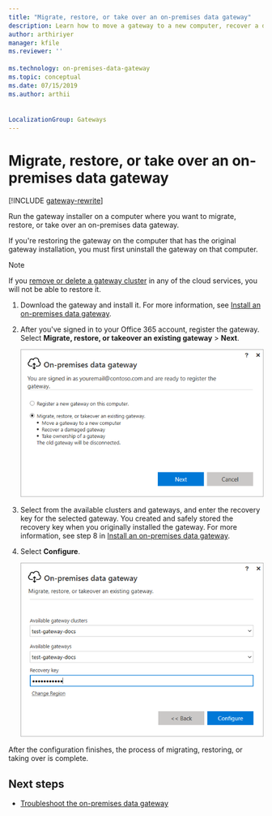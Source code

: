 ```yaml
---
title: "Migrate, restore, or take over an on-premises data gateway"
description: Learn how to move a gateway to a new computer, recover a damaged gateway, or take over ownership of a gateway.
author: arthiriyer
manager: kfile
ms.reviewer: ''

ms.technology: on-premises-data-gateway
ms.topic: conceptual
ms.date: 07/15/2019
ms.author: arthii


LocalizationGroup: Gateways
---
```


# Migrate, restore, or take over an on-premises data gateway

[!INCLUDE [gateway-rewrite](../includes/gateway-rewrite.md)]

Run the gateway installer on a computer where you want to migrate, restore, or take over an on-premises data gateway.

If you're restoring the gateway on the computer that has the original gateway installation, you must first uninstall the gateway on that computer.

> [!NOTE]
> If you [remove or delete a gateway cluster](service-gateway-manage.md#remove-or-delete-an-on-premises-data-gateway) in any of the cloud services, you will not be able to restore it.

1. Download the gateway and install it. For more information, see [Install an on-premises data gateway](service-gateway-install.md).

1. After you've signed in to your Office 365 account, register the gateway. Select **Migrate, restore, or takeover an existing gateway** > **Next**.

    ![Choosing to migrate, restore, or take over a gateway](media/service-gateway-migrate/register-gateway.png)

1. Select from the available clusters and gateways, and enter the recovery key for the selected gateway. You created and safely stored the recovery key when you originally installed the gateway. For more information, see step 8 in [Install an on-premises data gateway](service-gateway-install.md).

1. Select **Configure**.

    ![Configuring the migration, restoration, or takeover of a gateway](media/service-gateway-migrate/migrate-restore-takeover.png)

After the configuration finishes, the process of migrating, restoring, or taking over is complete.

## Next steps

* [Troubleshoot the on-premises data gateway](service-gateway-tshoot.md)
